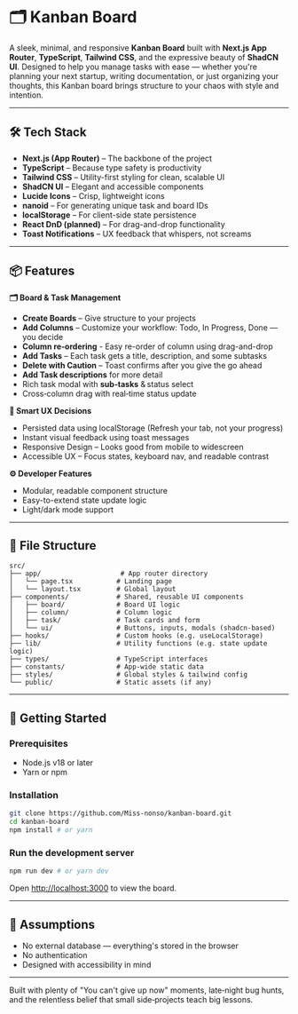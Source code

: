 # 🗂️ Kanban Board

A sleek, minimal, and responsive **Kanban Board** built with **Next.js App Router**, **TypeScript**, **Tailwind CSS**, and the expressive beauty of **ShadCN UI**.
Designed to help you manage tasks with ease — whether you're planning your next startup, writing documentation, or just organizing your thoughts, this Kanban board brings structure to your chaos with style and intention.

---

## 🛠 Tech Stack

* **Next.js (App Router)** – The backbone of the project
* **TypeScript** – Because type safety is productivity
* **Tailwind CSS** – Utility-first styling for clean, scalable UI
* **ShadCN UI** – Elegant and accessible components
* **Lucide Icons** – Crisp, lightweight icons
* **nanoid** – For generating unique task and board IDs
* **localStorage** – For client-side state persistence
* **React DnD (planned)** – For drag-and-drop functionality
* **Toast Notifications** – UX feedback that whispers, not screams

---

## 📦 Features

**🗂 Board & Task Management**
* **Create Boards** – Give structure to your projects
* **Add Columns** – Customize your workflow: Todo, In Progress, Done — you decide
* **Column re‑ordering** - Easy re-order of column using drag-and-drop
* **Add Tasks** – Each task gets a title, description, and some subtasks
* **Delete with Caution** – Toast confirms after you give the go ahead
* **Add Task descriptions** for more detail
* Rich task modal with **sub‑tasks** & status select  
* Cross‑column drag with real‑time status update  

**🧠 Smart UX Decisions**
* Persisted data using localStorage (Refresh your tab, not your progress)
* Instant visual feedback using toast messages
* Responsive Design – Looks good from mobile to widescreen
* Accessible UX – Focus states, keyboard nav, and readable contrast

**⚙️ Developer Features**
* Modular, readable component structure
* Easy-to-extend state update logic
* Light/dark mode support 


---

## 🧱 File Structure

```
src/
├── app/                    # App router directory
│   └── page.tsx           # Landing page
│   └── layout.tsx         # Global layout
├── components/            # Shared, reusable UI components
│   ├── board/             # Board UI logic
│   ├── column/            # Column logic
│   ├── task/              # Task cards and form
│   └── ui/                # Buttons, inputs, modals (shadcn-based)
├── hooks/                 # Custom hooks (e.g. useLocalStorage)
├── lib/                   # Utility functions (e.g. state update logic)
├── types/                 # TypeScript interfaces
├── constants/             # App-wide static data
├── styles/                # Global styles & tailwind config
└── public/                # Static assets (if any)
```

---

## 🚀 Getting Started

### Prerequisites

* Node.js v18 or later
* Yarn or npm

### Installation

```bash
git clone https://github.com/Miss-nonso/kanban-board.git
cd kanban-board
npm install # or yarn
```

### Run the development server

```bash
npm run dev # or yarn dev
```

Open [http://localhost:3000](http://localhost:3000) to view the board.

---


## 📝 Assumptions

* No external database — everything's stored in the browser
* No authentication
* Designed with accessibility in mind

---


Built with plenty of "You can't give up now" moments, late‑night bug hunts, and the relentless belief that small side‑projects teach big lessons.


